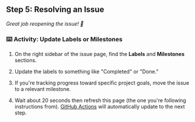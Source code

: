 ## Step 5: Resolving an Issue

_Great job reopening the issue! 🎉_

### :keyboard: Activity: Update Labels or Milestones

1. On the right sidebar of the issue page, find the **Labels** and **Milestones** sections.
2. Update the labels to something like "Completed" or "Done."
3. If you're tracking progress toward specific project goals, move the issue to a relevant milestone.

1. Wait about 20 seconds then refresh this page (the one you're following instructions from). [GitHub Actions](https://docs.github.com/en/actions) will automatically update to the next step.
